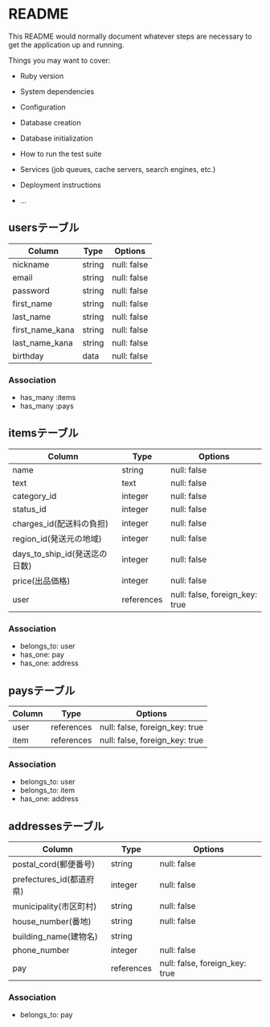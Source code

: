 # README

This README would normally document whatever steps are necessary to get the
application up and running.

Things you may want to cover:

* Ruby version

* System dependencies

* Configuration

* Database creation

* Database initialization

* How to run the test suite

* Services (job queues, cache servers, search engines, etc.)

* Deployment instructions

* ...

## usersテーブル

| Column               | Type       | Options                        |
| ------               | ---------- | ------------------------------ |
| nickname             | string     | null: false                    |
| email                | string     | null: false                    |
| password             | string     | null: false                    |
| first_name           | string     | null: false                    |
| last_name            | string     | null: false                    |
| first_name_kana      | string     | null: false                    |
| last_name_kana       | string     | null: false                    |
| birthday             | data       | null: false                    |

### Association
- has_many :items
- has_many :pays

## itemsテーブル

| Column                      | Type       | Options                        |
| ------                      | ---------- | ------------------------------ |
| name                        | string     | null: false                    |
| text                        | text       | null: false                    |
| category_id                 | integer    | null: false                    |
| status_id                   | integer    | null: false                    |
| charges_id(配送料の負担)      | integer    | null: false                    |
| region_id(発送元の地域)       | integer    | null: false                    |
| days_to_ship_id(発送迄の日数) | integer    | null: false                    |
| price(出品価格)              | integer    | null: false                    |
| user                        | references | null: false, foreign_key: true |

### Association

- belongs_to: user
- has_one: pay
- has_one: address

## paysテーブル

| Column                      | Type           | Options                        |
| ------                      | ----------     | ------------------------------ |
| user                        | references     | null: false, foreign_key: true |
| item                        | references     | null: false, foreign_key: true |

### Association

- belongs_to: user
- belongs_to: item
- has_one: address

## addressesテーブル

| Column                      | Type           | Options                        |
| ------                      | ----------     | ------------------------------ |
| postal_cord(郵便番号)         | string         | null: false                    |
| prefectures_id(都道府県)      | integer        | null: false                    |
| municipality(市区町村)        | string         | null: false                    |
| house_number(番地)           | string         | null: false                    |
| building_name(建物名)         | string         |                                |
| phone_number                | integer        | null: false                    |
| pay                         | references     | null: false, foreign_key: true |

### Association

- belongs_to: pay






